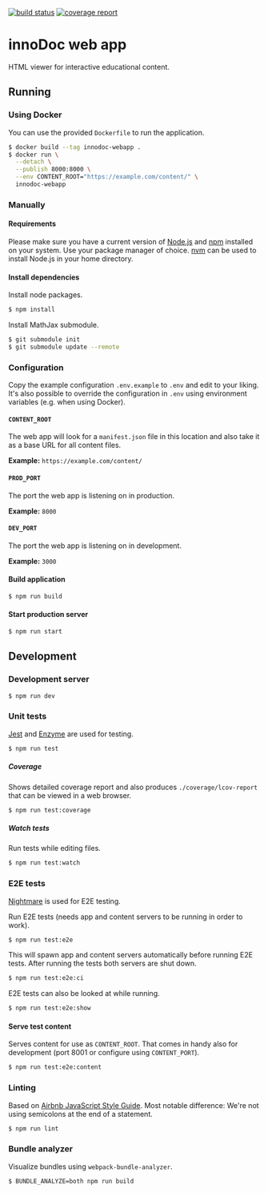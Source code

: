 [![build status](https://gitlab.tubit.tu-berlin.de/innodoc/innodoc-webapp/badges/master/build.svg)](https://gitlab.tubit.tu-berlin.de/innodoc/innodoc-webapp/commits/master) [![coverage report](https://gitlab.tubit.tu-berlin.de/innodoc/innodoc-webapp/badges/master/coverage.svg)](https://gitlab.tubit.tu-berlin.de/innodoc/innodoc-webapp/commits/master)

# innoDoc web app

HTML viewer for interactive educational content.

## Running

### Using Docker

You can use the provided `Dockerfile` to run the application.

```sh
$ docker build --tag innodoc-webapp .
$ docker run \
  --detach \
  --publish 8000:8000 \
  --env CONTENT_ROOT="https://example.com/content/" \
  innodoc-webapp
```

### Manually

#### Requirements

Please make sure you have a current version of [Node.js](https://nodejs.org/) and [npm](https://www.npmjs.com/) installed on your system. Use your package manager of choice. [nvm](https://github.com/creationix/nvm) can be used to install Node.js in your home directory.

#### Install dependencies

Install node packages.

```sh
$ npm install
```

Install MathJax submodule.

```sh
$ git submodule init
$ git submodule update --remote
```

### Configuration

Copy the example configuration `.env.example` to `.env` and edit to your
liking. It's also possible to override the configuration in `.env` using
environment variables (e.g. when using Docker).

#### `CONTENT_ROOT`

The web app will look for a `manifest.json` file in this location and also
take it as a base URL for all content files.

**Example:** `https://example.com/content/`

#### `PROD_PORT`

The port the web app is listening on in production.

**Example:** `8000`

#### `DEV_PORT`

The port the web app is listening on in development.

**Example:** `3000`

#### Build application

```sh
$ npm run build
```

#### Start production server

```sh
$ npm run start
```

## Development

### Development server

```sh
$ npm run dev
```

### Unit tests

[Jest](https://jestjs.io/) and [Enzyme](http://airbnb.io/enzyme/) are used for testing.

```sh
$ npm run test
```

##### Coverage

Shows detailed coverage report and also produces `./coverage/lcov-report` that
can be viewed in a web browser.

```sh
$ npm run test:coverage
```

##### Watch tests

Run tests while editing files.

```sh
$ npm run test:watch
```

### E2E tests

[Nightmare](http://www.nightmarejs.org/) is used for E2E testing.

Run E2E tests (needs app and content servers to be running in order to work).

```sh
$ npm run test:e2e
```

This will spawn app and content servers automatically before running E2E tests.
After running the tests both servers are shut down.

```sh
$ npm run test:e2e:ci
```

E2E tests can also be looked at while running.

```sh
$ npm run test:e2e:show
```

#### Serve test content

Serves content for use as `CONTENT_ROOT`. That comes in handy also for
development (port 8001 or configure using `CONTENT_PORT`).

```sh
$ npm run test:e2e:content
```

### Linting

Based on [Airbnb JavaScript Style Guide](https://github.com/airbnb/javascript). Most notable difference: We're not using semicolons at the end of a statement.

```sh
$ npm run lint
```

### Bundle analyzer

Visualize bundles using `webpack-bundle-analyzer`.

```sh
$ BUNDLE_ANALYZE=both npm run build
```
